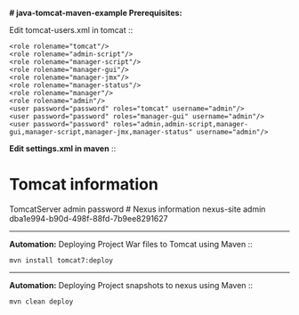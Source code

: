 **# java-tomcat-maven-example
Prerequisites:**

Edit tomcat-users.xml in tomcat ::

	<role rolename="tomcat"/>
	<role rolename="admin-script"/>
	<role rolename="manager-script"/>
	<role rolename="manager-gui"/>
	<role rolename="manager-jmx"/>
	<role rolename="manager-status"/>
	<role rolename="manager"/>
	<role rolename="admin"/>
	<user password="password" roles="tomcat" username="admin"/>
	<user password="password" roles="manager-gui" username="admin"/>
	<user password="password" roles="admin,admin-script,manager-gui,manager-script,manager-jmx,manager-status" username="admin"/>

**Edit settings.xml in maven** ::

# Tomcat information
   <server>
  <id>TomcatServer</id>
  <username>admin</username>
  <password>password</password>
   </server>
# Nexus information
    <server>     
     <id>nexus-site</id>
     <username>admin</username>
     <password>dba1e994-b90d-498f-88fd-7b9ee8291627</password>
    </server>

---------------------------------
**Automation:**
Deploying Project War files to Tomcat using Maven ::

	mvn install tomcat7:deploy

--------------------------------
**Automation:**
Deploying Project snapshots to nexus using Maven ::

	mvn clean deploy
